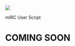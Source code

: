 <img src="https://mode-60.github.io/web/rpgenerator-new-logo-1.png">

mIRC User Script

# COMING SOON
